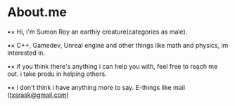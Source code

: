 # About.me
•× Hi, i'm Sumon Roy an earthly creature(categories as male).

•× C++, Gamedev, Unreal engine and other things like math and physics, im interested in.

•× if you think there's anything i can help you with, feel free to reach me out.
i take produ in helping others.

•× i don't think i have anything more to say.
E-things like mail (txsrask@gmail.com)
